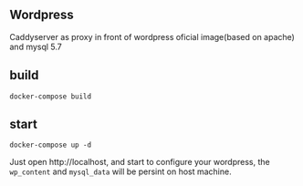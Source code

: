 ## Wordpress


Caddyserver as proxy in front of wordpress oficial image(based on apache) and mysql 5.7


## build

```  
docker-compose build
```

## start

```
docker-compose up -d
```

Just open http://localhost, and start to configure your wordpress, the `wp_content` and `mysql_data` will be persint on
host machine.